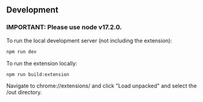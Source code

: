 ## Development

### IMPORTANT: Please use node v17.2.0.


To run the local development server (not including the extension):

```bash
npm run dev
```


To run the extension locally:

```bash
npm run build:extension
```

Navigate to chrome://extensions/ and click "Load unpacked" and select the /out directory.
